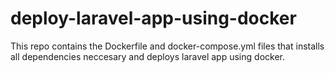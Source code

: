 # deploy-laravel-app-using-docker

This repo contains the Dockerfile and docker-compose.yml files that installs all dependencies neccesary and deploys laravel app using docker. 
